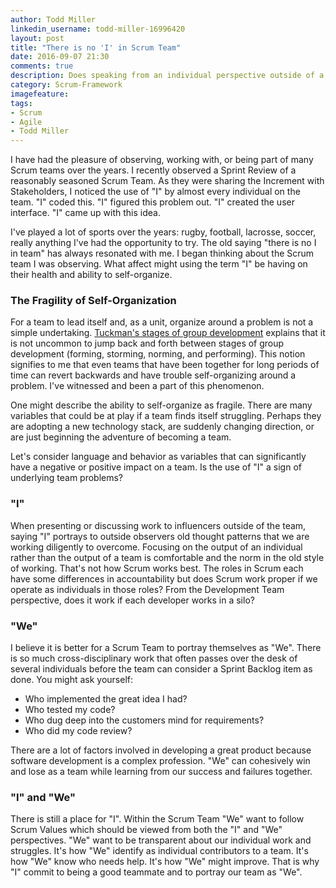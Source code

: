```yaml
---
author: Todd Miller
linkedin_username: todd-miller-16996420
layout: post
title: "There is no 'I' in Scrum Team"
date: 2016-09-07 21:30
comments: true
description: Does speaking from an individual perspective outside of a team negatively impact self-organization?
category: Scrum-Framework
imagefeature:
tags:
- Scrum
- Agile
- Todd Miller
---
```


I have had the pleasure of observing, working with, or being part of many Scrum teams over the years. I recently observed a Sprint Review of a reasonably seasoned Scrum Team. As they were sharing the Increment with Stakeholders, I noticed the use of "I" by almost every individual on the team. "I" coded this. "I" figured this problem out. "I" created the user interface. "I" came up with this idea.

I've played a lot of sports over the years: rugby, football, lacrosse, soccer, really anything I've had the opportunity to try. The old saying "there is no I in team" has always resonated with me. I began thinking about the Scrum team I was observing. What affect might using the term "I" be having on their health and ability to self-organize.

### The Fragility of Self-Organization
For a team to lead itself and, as a unit, organize around a problem is not a simple undertaking. [Tuckman's stages of group development](/Theory/2016/02/22/Tuckmans-stages-of-group-development/) explains that it is not uncommon to jump back and forth between stages of group development (forming, storming, norming, and performing). This notion signifies to me that even teams that have been together for long periods of time can revert backwards and have trouble self-organizing around a problem. I've witnessed and been a part of this phenomenon.

One might describe the ability to self-organize as fragile. There are many variables that could be at play if a team finds itself struggling. Perhaps they are adopting a new technology stack, are suddenly changing direction, or are just beginning the adventure of becoming a team.

Let's consider language and behavior as variables that can significantly have a negative or positive impact on a team. Is the use of "I" a sign of underlying team problems?

### "I"
When presenting or discussing work to influencers outside of the team, saying "I" portrays to outside observers old thought patterns that we are working diligently to overcome. Focusing on the output of an individual rather than the output of a team is comfortable and the norm in the old style of working. That's not how Scrum works best. The roles in Scrum each have some differences in accountability but does Scrum work proper if we operate as individuals in those roles? From the Development Team perspective, does it work if each developer works in a silo?

### "We"
I believe it is better for a Scrum Team to portray themselves as "We". There is so much cross-disciplinary work that often passes over the desk of several individuals before the team can consider a Sprint Backlog item as done. You might ask yourself:

+ Who implemented the great idea I had?
+ Who tested my code?
+ Who dug deep into the customers mind for requirements?
+ Who did my code review?

There are a lot of factors involved in developing a great product because software development is a complex profession. "We" can cohesively win and lose as a team while learning from our success and failures together.

### "I" and "We"
There is still a place for "I". Within the Scrum Team "We" want to follow Scrum Values which should be viewed from both the "I" and "We" perspectives. "We" want to be transparent about our individual work and struggles. It's how "We" identify as individual contributors to a team. It's how "We" know who needs help. It's how "We" might improve. That is why "I" commit to being a good teammate and to portray our team as "We".
